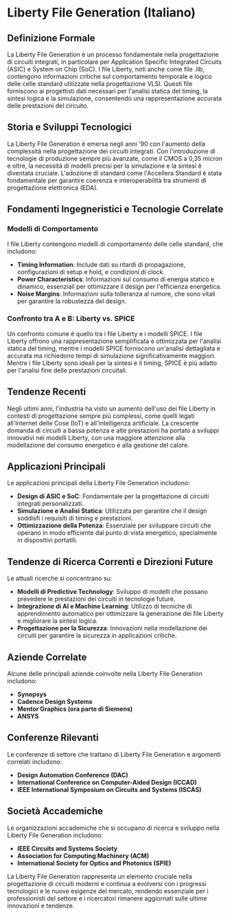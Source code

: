 # Liberty File Generation (Italiano)

## Definizione Formale
La Liberty File Generation è un processo fondamentale nella progettazione di circuiti integrati, in particolare per Application Specific Integrated Circuits (ASIC) e System on Chip (SoC). I file Liberty, noti anche come file .lib, contengono informazioni critiche sul comportamento temporale e logico delle celle standard utilizzate nella progettazione VLSI. Questi file forniscono ai progettisti dati necessari per l'analisi statica del timing, la sintesi logica e la simulazione, consentendo una rappresentazione accurata delle prestazioni del circuito.

## Storia e Sviluppi Tecnologici
La Liberty File Generation è emersa negli anni '90 con l'aumento della complessità nella progettazione dei circuiti integrati. Con l'introduzione di tecnologie di produzione sempre più avanzate, come il CMOS a 0,35 micron e oltre, la necessità di modelli precisi per la simulazione e la sintesi è diventata cruciale. L'adozione di standard come l'Accellera Standard è stata fondamentale per garantire coerenza e interoperabilità tra strumenti di progettazione elettronica (EDA).

## Fondamenti Ingegneristici e Tecnologie Correlate
### Modelli di Comportamento
I file Liberty contengono modelli di comportamento delle celle standard, che includono:
- **Timing Information**: Include dati su ritardi di propagazione, configurazioni di setup e hold, e condizioni di clock.
- **Power Characteristics**: Informazioni sul consumo di energia statico e dinamico, essenziali per ottimizzare il design per l'efficienza energetica.
- **Noise Margins**: Informazioni sulla tolleranza al rumore, che sono vitali per garantire la robustezza del design.

### Confronto tra A e B: Liberty vs. SPICE
Un confronto comune è quello tra i file Liberty e i modelli SPICE. I file Liberty offrono una rappresentazione semplificata e ottimizzata per l'analisi statica del timing, mentre i modelli SPICE forniscono un'analisi dettagliata e accurata ma richiedono tempi di simulazione significativamente maggiori. Mentre i file Liberty sono ideali per la sintesi e il timing, SPICE è più adatto per l'analisi fine delle prestazioni circuitali.

## Tendenze Recenti
Negli ultimi anni, l'industria ha visto un aumento dell'uso dei file Liberty in contesti di progettazione sempre più complessi, come quelli legati all'Internet delle Cose (IoT) e all'intelligenza artificiale. La crescente domanda di circuiti a bassa potenza e alte prestazioni ha portato a sviluppi innovativi nei modelli Liberty, con una maggiore attenzione alla modellazione del consumo energetico e alla gestione del calore.

## Applicazioni Principali
Le applicazioni principali della Liberty File Generation includono:
- **Design di ASIC e SoC**: Fondamentale per la progettazione di circuiti integrati personalizzati.
- **Simulazione e Analisi Statica**: Utilizzata per garantire che il design soddisfi i requisiti di timing e prestazioni.
- **Ottimizzazione della Potenza**: Essenziale per sviluppare circuiti che operano in modo efficiente dal punto di vista energetico, specialmente in dispositivi portatili.

## Tendenze di Ricerca Correnti e Direzioni Future
Le attuali ricerche si concentrano su:
- **Modelli di Predictive Technology**: Sviluppo di modelli che possano prevedere le prestazioni dei circuiti in tecnologie future.
- **Integrazione di AI e Machine Learning**: Utilizzo di tecniche di apprendimento automatico per ottimizzare la generazione dei file Liberty e migliorare la sintesi logica.
- **Progettazione per la Sicurezza**: Innovazioni nella modellazione dei circuiti per garantire la sicurezza in applicazioni critiche.

## Aziende Correlate
Alcune delle principali aziende coinvolte nella Liberty File Generation includono:
- **Synopsys**
- **Cadence Design Systems**
- **Mentor Graphics (ora parte di Siemens)**
- **ANSYS**

## Conferenze Rilevanti
Le conferenze di settore che trattano di Liberty File Generation e argomenti correlati includono:
- **Design Automation Conference (DAC)**
- **International Conference on Computer-Aided Design (ICCAD)**
- **IEEE International Symposium on Circuits and Systems (ISCAS)**

## Società Accademiche
Le organizzazioni accademiche che si occupano di ricerca e sviluppo nella Liberty File Generation includono:
- **IEEE Circuits and Systems Society**
- **Association for Computing Machinery (ACM)**
- **International Society for Optics and Photonics (SPIE)**

La Liberty File Generation rappresenta un elemento cruciale nella progettazione di circuiti moderni e continua a evolversi con i progressi tecnologici e le nuove esigenze del mercato, rendendo essenziale per i professionisti del settore e i ricercatori rimanere aggiornati sulle ultime innovazioni e tendenze.